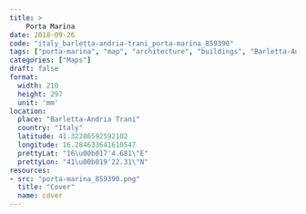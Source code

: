 ```yaml
---
title: > 
    Porta Marina
date: 2018-09-26
code: "italy_barletta-andria-trani_porta-marina_859390"
tags: ["porta-marina", "map", "architecture", "buildings", "Barletta-Andria Trani", "Italy"]
categories: ["Maps"]
draft: false
format:
  width: 210
  height: 297
  unit: 'mm'
location:
  place: "Barletta-Andria Trani"
  country: "Italy"
  latitude: 41.32286592592102
  longitude: 16.284633641610547
  prettyLat: "16\u00b017'4.681\"E"
  prettyLon: "41\u00b019'22.31\"N"
resources:
- src: "porta-marina_859390.png"
  title: "Cover"
  name: cover
---
```

